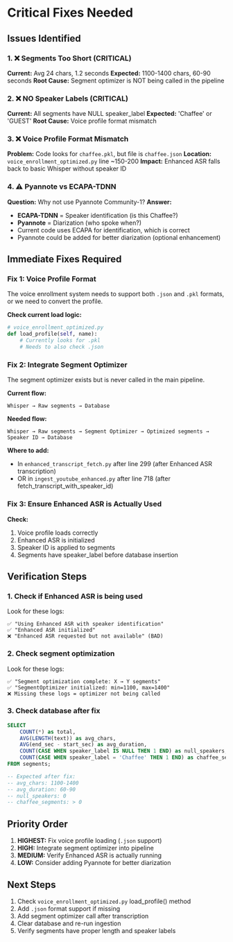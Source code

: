 # Critical Fixes Needed

## Issues Identified

### 1. ❌ Segments Too Short (CRITICAL)
**Current:** Avg 24 chars, 1.2 seconds
**Expected:** 1100-1400 chars, 60-90 seconds
**Root Cause:** Segment optimizer is NOT being called in the pipeline

### 2. ❌ NO Speaker Labels (CRITICAL)
**Current:** All segments have NULL speaker_label
**Expected:** 'Chaffee' or 'GUEST'
**Root Cause:** Voice profile format mismatch

### 3. ❌ Voice Profile Format Mismatch
**Problem:** Code looks for `chaffee.pkl`, but file is `chaffee.json`
**Location:** `voice_enrollment_optimized.py` line ~150-200
**Impact:** Enhanced ASR falls back to basic Whisper without speaker ID

### 4. ⚠️ Pyannote vs ECAPA-TDNN
**Question:** Why not use Pyannote Community-1?
**Answer:** 
- **ECAPA-TDNN** = Speaker identification (is this Chaffee?)
- **Pyannote** = Diarization (who spoke when?)
- Current code uses ECAPA for identification, which is correct
- Pyannote could be added for better diarization (optional enhancement)

## Immediate Fixes Required

### Fix 1: Voice Profile Format
The voice enrollment system needs to support both `.json` and `.pkl` formats, or we need to convert the profile.

**Check current load logic:**
```python
# voice_enrollment_optimized.py
def load_profile(self, name):
    # Currently looks for .pkl
    # Needs to also check .json
```

### Fix 2: Integrate Segment Optimizer
The segment optimizer exists but is never called in the main pipeline.

**Current flow:**
```
Whisper → Raw segments → Database
```

**Needed flow:**
```
Whisper → Raw segments → Segment Optimizer → Optimized segments → Speaker ID → Database
```

**Where to add:**
- In `enhanced_transcript_fetch.py` after line 299 (after Enhanced ASR transcription)
- OR in `ingest_youtube_enhanced.py` after line 718 (after fetch_transcript_with_speaker_id)

### Fix 3: Ensure Enhanced ASR is Actually Used
**Check:**
1. Voice profile loads correctly
2. Enhanced ASR is initialized
3. Speaker ID is applied to segments
4. Segments have speaker_label before database insertion

## Verification Steps

### 1. Check if Enhanced ASR is being used
Look for these logs:
```
✅ "Using Enhanced ASR with speaker identification"
✅ "Enhanced ASR initialized"
❌ "Enhanced ASR requested but not available" (BAD)
```

### 2. Check segment optimization
Look for these logs:
```
✅ "Segment optimization complete: X → Y segments"
✅ "SegmentOptimizer initialized: min=1100, max=1400"
❌ Missing these logs = optimizer not being called
```

### 3. Check database after fix
```sql
SELECT 
    COUNT(*) as total,
    AVG(LENGTH(text)) as avg_chars,
    AVG(end_sec - start_sec) as avg_duration,
    COUNT(CASE WHEN speaker_label IS NULL THEN 1 END) as null_speakers,
    COUNT(CASE WHEN speaker_label = 'Chaffee' THEN 1 END) as chaffee_segments
FROM segments;

-- Expected after fix:
-- avg_chars: 1100-1400
-- avg_duration: 60-90
-- null_speakers: 0
-- chaffee_segments: > 0
```

## Priority Order

1. **HIGHEST:** Fix voice profile loading (`.json` support)
2. **HIGH:** Integrate segment optimizer into pipeline
3. **MEDIUM:** Verify Enhanced ASR is actually running
4. **LOW:** Consider adding Pyannote for better diarization

## Next Steps

1. Check `voice_enrollment_optimized.py` load_profile() method
2. Add `.json` format support if missing
3. Add segment optimizer call after transcription
4. Clear database and re-run ingestion
5. Verify segments have proper length and speaker labels
